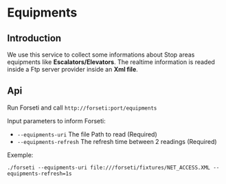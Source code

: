 # Equipments

## Introduction

We use this service to collect some informations about Stop areas equipments like **Escalators/Elevators**.
The realtime information is readed inside a Ftp server provider inside an **Xml file**.

## Api

Run Forseti and call `http://forseti:port/equipments`

Input parameters to inform Forseti:

- `--equipments-uri` The file Path to read (Required)
- `--equipments-refresh` The refresh time between 2 readings (Required)

Exemple:

```
./forseti --equipments-uri file:///forseti/fixtures/NET_ACCESS.XML --equipments-refresh=1s
```

